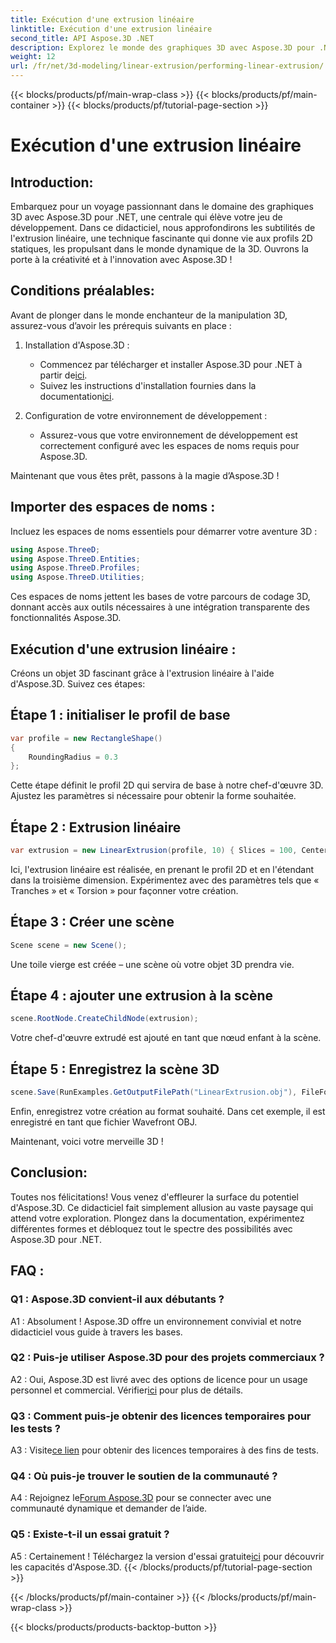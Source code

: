 ```yaml
---
title: Exécution d'une extrusion linéaire
linktitle: Exécution d'une extrusion linéaire
second_title: API Aspose.3D .NET
description: Explorez le monde des graphiques 3D avec Aspose.3D pour .NET. Réalisation d'une extrusion linéaire dans ce guide étape par étape.
weight: 12
url: /fr/net/3d-modeling/linear-extrusion/performing-linear-extrusion/
---
```


{{< blocks/products/pf/main-wrap-class >}}
{{< blocks/products/pf/main-container >}}
{{< blocks/products/pf/tutorial-page-section >}}

# Exécution d'une extrusion linéaire

## Introduction:

Embarquez pour un voyage passionnant dans le domaine des graphiques 3D avec Aspose.3D pour .NET, une centrale qui élève votre jeu de développement. Dans ce didacticiel, nous approfondirons les subtilités de l'extrusion linéaire, une technique fascinante qui donne vie aux profils 2D statiques, les propulsant dans le monde dynamique de la 3D. Ouvrons la porte à la créativité et à l'innovation avec Aspose.3D !

## Conditions préalables:

Avant de plonger dans le monde enchanteur de la manipulation 3D, assurez-vous d’avoir les prérequis suivants en place :

1. Installation d'Aspose.3D :
   -  Commencez par télécharger et installer Aspose.3D pour .NET à partir de[ici](https://releases.aspose.com/3d/net/).
   -  Suivez les instructions d'installation fournies dans la documentation[ici](https://reference.aspose.com/3d/net/).

2. Configuration de votre environnement de développement :
   - Assurez-vous que votre environnement de développement est correctement configuré avec les espaces de noms requis pour Aspose.3D.

Maintenant que vous êtes prêt, passons à la magie d’Aspose.3D !

## Importer des espaces de noms :

Incluez les espaces de noms essentiels pour démarrer votre aventure 3D :

```csharp
using Aspose.ThreeD;
using Aspose.ThreeD.Entities;
using Aspose.ThreeD.Profiles;
using Aspose.ThreeD.Utilities;
```

Ces espaces de noms jettent les bases de votre parcours de codage 3D, donnant accès aux outils nécessaires à une intégration transparente des fonctionnalités Aspose.3D.

## Exécution d'une extrusion linéaire :

Créons un objet 3D fascinant grâce à l'extrusion linéaire à l'aide d'Aspose.3D. Suivez ces étapes:

## Étape 1 : initialiser le profil de base
```csharp
var profile = new RectangleShape()
{
    RoundingRadius = 0.3
};
```

Cette étape définit le profil 2D qui servira de base à notre chef-d'œuvre 3D. Ajustez les paramètres si nécessaire pour obtenir la forme souhaitée.

## Étape 2 : Extrusion linéaire
```csharp
var extrusion = new LinearExtrusion(profile, 10) { Slices = 100, Center = true, Twist = 360, TwistOffset = new Vector3(10, 0, 0) };
```

Ici, l'extrusion linéaire est réalisée, en prenant le profil 2D et en l'étendant dans la troisième dimension. Expérimentez avec des paramètres tels que « Tranches » et « Torsion » pour façonner votre création.

## Étape 3 : Créer une scène
```csharp
Scene scene = new Scene();
```

Une toile vierge est créée – une scène où votre objet 3D prendra vie.

## Étape 4 : ajouter une extrusion à la scène
```csharp
scene.RootNode.CreateChildNode(extrusion);
```

Votre chef-d'œuvre extrudé est ajouté en tant que nœud enfant à la scène.

## Étape 5 : Enregistrez la scène 3D
```csharp
scene.Save(RunExamples.GetOutputFilePath("LinearExtrusion.obj"), FileFormat.WavefrontOBJ);
```

Enfin, enregistrez votre création au format souhaité. Dans cet exemple, il est enregistré en tant que fichier Wavefront OBJ.

Maintenant, voici votre merveille 3D !

## Conclusion:

Toutes nos félicitations! Vous venez d'effleurer la surface du potentiel d'Aspose.3D. Ce didacticiel fait simplement allusion au vaste paysage qui attend votre exploration. Plongez dans la documentation, expérimentez différentes formes et débloquez tout le spectre des possibilités avec Aspose.3D pour .NET.

## FAQ :

### Q1 : Aspose.3D convient-il aux débutants ?

A1 : Absolument ! Aspose.3D offre un environnement convivial et notre didacticiel vous guide à travers les bases.

### Q2 : Puis-je utiliser Aspose.3D pour des projets commerciaux ?

 A2 : Oui, Aspose.3D est livré avec des options de licence pour un usage personnel et commercial. Vérifier[ici](https://purchase.aspose.com/buy) pour plus de détails.

### Q3 : Comment puis-je obtenir des licences temporaires pour les tests ?

 A3 : Visite[ce lien](https://purchase.aspose.com/temporary-license/) pour obtenir des licences temporaires à des fins de tests.

### Q4 : Où puis-je trouver le soutien de la communauté ?

 A4 : Rejoignez le[Forum Aspose.3D](https://forum.aspose.com/c/3d/18) pour se connecter avec une communauté dynamique et demander de l’aide.

### Q5 : Existe-t-il un essai gratuit ?

 A5 : Certainement ! Téléchargez la version d'essai gratuite[ici](https://releases.aspose.com/) pour découvrir les capacités d'Aspose.3D.
{{< /blocks/products/pf/tutorial-page-section >}}

{{< /blocks/products/pf/main-container >}}
{{< /blocks/products/pf/main-wrap-class >}}

{{< blocks/products/products-backtop-button >}}
